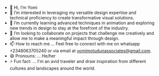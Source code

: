 - 👋 Hi, I’m Yomi
- 👀 I’m interested in leveraging my versatile design expertise and technical proficiency to create transformative visual solutions.
- 🌱 I’m currently learning advanced techniques in animation and exploring new trends in design to stay at the forefront of the industry.
- 💞️ I’m looking to collaborate on projects that challenge me creatively and allow me to make a meaningful impact through design.
- 📫 How to reach me ... Feel free to connect with me on whatsapp +2348063705240 or via email at yomimotudunassociates@gmail.com.
- 😄 Pronouns: ... He/her
- ⚡ Fun fact: ... I'm an avid traveler and draw inspiration from different cultures and landscapes around the world.

<!---
motudunng/motudunng is a ✨ special ✨ repository because its `README.md` (this file) appears on your GitHub profile.
You can click the Preview link to take a look at your changes.
--->
